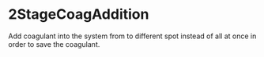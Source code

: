 # 2StageCoagAddition
Add coagulant into the system from to different spot instead of all at once in order to save the coagulant.
